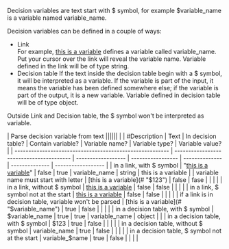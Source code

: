 ﻿Decision variables are text start with $ symbol, for example $variable_name is a variable named variable_name.

Decision variables can be defined in a couple of ways:
- Link  
For example, [this is a variable](# "$variable_name") defines a variable called variable_name. Put your cursor over the link will reveal the variable name. Variable defined in the link will be of type string.
- Decision table
If the text inside the decision table begin with a $ symbol, it will be interpreted as a variable. If the variable is part of the input, it means the variable has been defined somewhere else; if the variable is part of the output, it is a new variable. Variable defined in decision table will be of type object. 

Outside Link and Decision table, the $ symbol won't be interpreted as variable.

| Parse decision variable from text                                                                                                                                         ||||||                    |
| #Description                                             | Text                                     | In decision table? | Contain variable? | Variable name? | Variable type? | Variable value?    |
| -------------------------------------------------------- | ---------------------------------------- | ------------------ | ----------------- | -------------- | -------------- | ------------------ |
| in a link, with $ symbol                                 | "[this is a variable](# "$variable_name")" | false              | true              | variable_name  | string         | this is a variable |
| variable name must start with letter                     | [this is a variable](# "$123")           | false              | fase              |                |                |                    |
| in a link, without $ symbol                              | [this is a variable](# "variable_name")  | false              | false             |                |                |                    |
| in a link, $ symbol not at the start                     | [this is a variable](# "variable_$name") | false              | false             |                |                |                    |
| if a link is in decision table, variable won't be parsed | [this is a variable](# "$variable_name") | true               | false             |                |                |                    |
| in a decision table, with $ symbol                       | $variable_name                           | true               | true              | variable_name  | object         |                    |
| in a decision table, with $ symbol                       | $123                                     | true               | false             |                |                |                    |
| in a decision table, without $ symbol                    | variable_name                            | true               | false             |                |                |                    |
| in a decision table, $ symbol not at the start           | variable_$name                           | true               | false             |                |                |                    |


